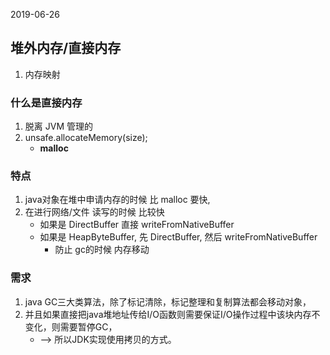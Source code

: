 2019-06-26

## 堆外内存/直接内存
1. 内存映射

### 什么是直接内存
1. 脱离 JVM 管理的
2. unsafe.allocateMemory(size);
    - **malloc**


### 特点
1. java对象在堆中申请内存的时候 比 malloc 要快, 
2. 在进行网络/文件 读写的时候 比较快
    - 如果是 DirectBuffer 直接 writeFromNativeBuffer
    - 如果是 HeapByteBuffer, 先 DirectBuffer, 然后 writeFromNativeBuffer
        - 防止 gc的时候 内存移动

### 需求
1. java GC三大类算法，除了标记清除，标记整理和复制算法都会移动对象，
2. 并且如果直接把java堆地址传给I/O函数则需要保证I/O操作过程中该块内存不变化，则需要暂停GC，
    - --> 所以JDK实现使用拷贝的方式。